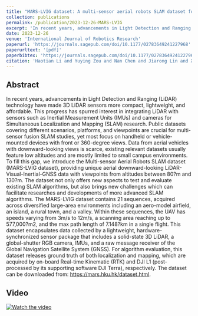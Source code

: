 ```yaml
---
title: "MARS-LVIG dataset: A multi-sensor aerial robots SLAM dataset for LiDAR-visual-inertial-GNSS fusion"
collection: publications
permalink: /publication/2023-12-26-MARS-LVIG
excerpt: 'In recent years, advancements in Light Detection and Ranging (LiDAR) technology have made 3D LiDAR sensors more compact, lightweight, and affordable. ...'
date: 2023-12-26
venue: 'International Journal of Robotics Research'
paperurl: 'https://journals.sagepub.com/doi/10.1177/02783649241227968'
paperurltext: '[pdf]'
paperbibtex: 'https://journals.sagepub.com/doi/10.1177/02783649241227968'
citation: 'Haotian Li and Yuying Zou and Nan Chen and Jiarong Lin and Xiyuan Liu and Wei Xu and Chunran Zheng and Rundong Li and Dongjiao He and Fanze Kong and Yixi Cai and Zheng Liu and Shunbo Zhou and Kaiwen Xue and Fu Zhang'
---
```

## Abstract

In recent years, advancements in Light Detection and Ranging (LiDAR) technology have made 3D LiDAR sensors more compact, lightweight, and affordable. This progress has spurred interest in integrating LiDAR with sensors such as Inertial Measurement Units (IMUs) and cameras for Simultaneous Localization and Mapping (SLAM) research. Public datasets covering different scenarios, platforms, and viewpoints are crucial for multi-sensor fusion SLAM studies, yet most focus on handheld or vehicle-mounted devices with front or 360-degree views. Data from aerial vehicles with downward-looking views is scarce, existing relevant datasets usually feature low altitudes and are mostly limited to small campus environments. To fill this gap, we introduce the Multi-sensor Aerial Robots SLAM dataset (MARS-LVIG dataset), providing unique aerial downward-looking LiDAR-Visual-Inertial-GNSS data with viewpoints from altitudes between 80?m and 130?m. The dataset not only offers new aspects to test and evaluate existing SLAM algorithms, but also brings new challenges which can facilitate researches and developments of more advanced SLAM algorithms. The MARS-LVIG dataset contains 21 sequences, acquired across diversified large-area environments including an aero-model airfield, an island, a rural town, and a valley. Within these sequences, the UAV has speeds varying from 3m/s to 12m/s, a scanning area reaching up to 577,000?m2, and the max path length of 7.148?km in a single flight. This dataset encapsulates data collected by a lightweight, hardware-synchronized sensor package that includes a solid-state 3D LiDAR, a global-shutter RGB camera, IMUs, and a raw message receiver of the Global Navigation Satellite System (GNSS). For algorithm evaluation, this dataset releases ground truth of both localization and mapping, which are acquired by on-board Real-time Kinematic (RTK) and DJI L1 (post-processed by its supporting software DJI Terra), respectively. The dataset can be downloaded from: https://mars.hku.hk/dataset.html.

## Video
[![Watch the video](https://mars.hku.hk/images/dataset/airport_gif~1.gif)](https://mars.hku.hk/images/dataset/265.mp4)
